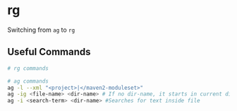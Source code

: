 # rg

Switching from `ag` to `rg`

## Useful Commands


```bash
# rg commands

# ag commands
ag -l --xml "<project>|</maven2-moduleset>"
ag -ig <file-name> <dir-name> # If no dir-name, it starts in current dir. Use .agignore to ignore folders
ag -i <search-term> <dir-name> #Searches for text inside file
```

